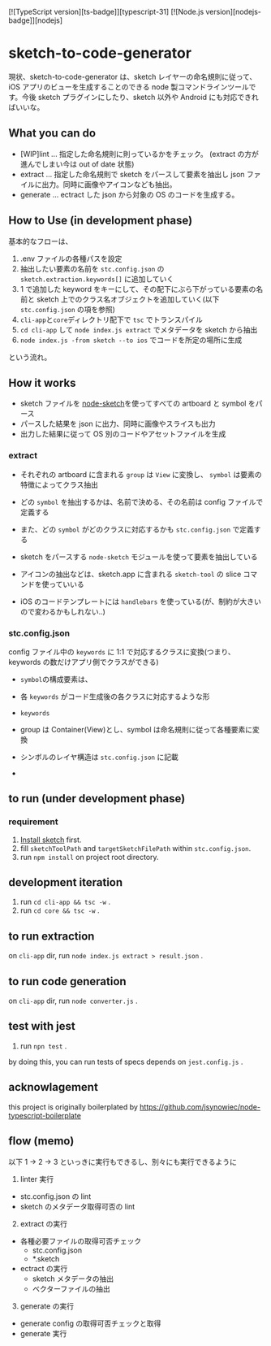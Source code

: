 [![TypeScript version][ts-badge]][typescript-31]
[![Node.js version][nodejs-badge]][nodejs]

# sketch-to-code-generator

現状、sketch-to-code-generator は、sketch レイヤーの命名規則に従って、iOS アプリのビューを生成することのできる node 製コマンドラインツールです。今後 sketch プラグインにしたり、sketch 以外や Android にも対応できればいいな。

## What you can do

- [WIP]lint ... 指定した命名規則に則っているかをチェック。 (extract の方が進んでしまい今は out of date 状態)
- extract ... 指定した命名規則で sketch をパースして要素を抽出し json ファイルに出力。同時に画像やアイコンなども抽出。
- generate ... ectract した json から対象の OS のコードを生成する。

## How to Use (in development phase)

基本的なフローは、

1. .env ファイルの各種パスを設定
2. 抽出したい要素の名前を `stc.config.json` の `sketch.extraction.keywords[]` に追加していく
3. 1 で追加した keyword をキーにして、その配下にぶら下がっている要素の名前と sketch 上でのクラス名オブジェクトを追加していく(以下 `stc.config.json` の項を参照)
4. `cli-app`と`core`ディレクトリ配下で `tsc` でトランスパイル
5. `cd cli-app` して `node index.js extract` でメタデータを sketch から抽出
6. `node index.js -from sketch --to ios` でコードを所定の場所に生成

という流れ。

## How it works

- sketch ファイルを [node-sketch](https://github.com/oscarotero/node-sketch)を使ってすべての artboard と symbol をパース
- パースした結果を json に出力、同時に画像やスライスも出力
- 出力した結果に従って OS 別のコードやアセットファイルを生成

### extract

- それぞれの artboard に含まれる `group` は `View` に変換し、 `symbol` は要素の特徴によってクラス抽出
- どの `symbol` を抽出するかは、名前で決める、その名前は config ファイルで定義する
- また、どの `symbol` がどのクラスに対応するかも `stc.config.json` で定義する

- sketch をパースする `node-sketch` モジュールを使って要素を抽出している
- アイコンの抽出などは、sketch.app に含まれる `sketch-tool` の slice コマンドを使っていいる
- iOS のコードテンプレートには `handlebars` を使っている(が、制約が大きいので変わるかもしれない..)

### stc.config.json

config ファイル中の `keywords` に 1:1 で対応するクラスに変換(つまり、keywords の数だけアプリ側でクラスができる)

- `symbol`の構成要素は、

- 各 `keywords` がコード生成後の各クラスに対応するような形
- `keywords`

- group は Container(View)とし、symbol は命名規則に従って各種要素に変換
- シンボルのレイヤ構造は `stc.config.json` に記載
-

## to run (under development phase)

### requirement

1. [Install sketch](https://www.sketchapp.com/) first.
2. fill `sketchToolPath` and `targetSketchFilePath` within `stc.config.json`.
3. run `npm install` on project root directory.

## development iteration

1. run `cd cli-app && tsc -w` .
2. run `cd core && tsc -w` .

## to run extraction

on `cli-app` dir, run `node index.js extract > result.json` .

## to run code generation

on `cli-app` dir, run `node converter.js` .

## test with jest

1. run `npn test` .

by doing this, you can run tests of specs depends on `jest.config.js` .

## acknowlagement

this project is originally boilerplated by https://github.com/jsynowiec/node-typescript-boilerplate

## flow (memo)

以下 1 -> 2 -> 3 といっきに実行もできるし、別々にも実行できるように

1. linter 実行

- stc.config.json の lint
- sketch のメタデータ取得可否の lint

2. extract の実行

- 各種必要ファイルの取得可否チェック
  - stc.config.json
  - \*.sketch
- ectract の実行
  - sketch メタデータの抽出
  - ベクターファイルの抽出

3. generate の実行

- generate config の取得可否チェックと取得
- generate 実行

